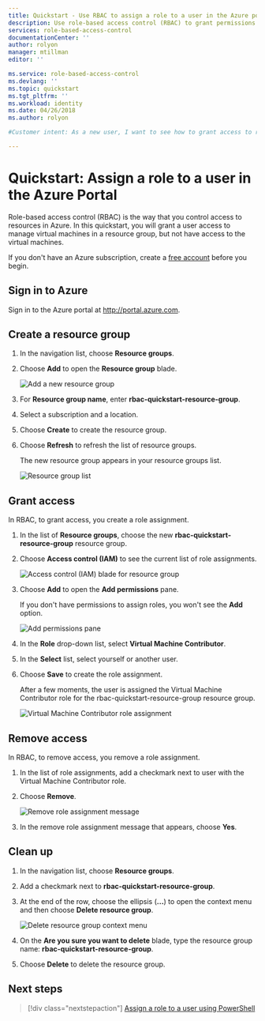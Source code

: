 ```yaml
---
title: Quickstart - Use RBAC to assign a role to a user in the Azure portal | Microsoft Docs
description: Use role-based access control (RBAC) to grant permissions to a user by assigning a role in the Azure portal.
services: role-based-access-control
documentationCenter: ''
author: rolyon
manager: mtillman
editor: ''

ms.service: role-based-access-control
ms.devlang: ''
ms.topic: quickstart
ms.tgt_pltfrm: ''
ms.workload: identity
ms.date: 04/26/2018
ms.author: rolyon

#Customer intent: As a new user, I want to see how to grant access to resources in the portal, so that I can start granting access to others.

---
```


# Quickstart: Assign a role to a user in the Azure Portal

Role-based access control (RBAC) is the way that you control access to resources in Azure. In this quickstart, you will grant a user access to manage virtual machines in a resource group, but not have access to the virtual machines.

If you don't have an Azure subscription, create a [free account](https://azure.microsoft.com/free/?WT.mc_id=A261C142F) before you begin.

## Sign in to Azure

Sign in to the Azure portal at http://portal.azure.com.

## Create a resource group

1. In the navigation list, choose **Resource groups**.

1. Choose **Add** to open the **Resource group** blade.

   ![Add a new resource group](./media/quickstart-assign-role-user/resource-group.png)

1. For **Resource group name**, enter **rbac-quickstart-resource-group**.

1. Select a subscription and a location.

1. Choose **Create** to create the resource group.

1. Choose **Refresh** to refresh the list of resource groups.

   The new resource group appears in your resource groups list.

   ![Resource group list](./media/quickstart-assign-role-user/resource-group-list.png)

## Grant access

In RBAC, to grant access, you create a role assignment.

1. In the list of **Resource groups**, choose the new **rbac-quickstart-resource-group** resource group.

1. Choose **Access control (IAM)** to see the current list of role assignments.

   ![Access control (IAM) blade for resource group](./media/quickstart-assign-role-user/access-control.png)

1. Choose **Add** to open the **Add permissions** pane.

   If you don't have permissions to assign roles, you won't see the **Add** option.

   ![Add permissions pane](./media/quickstart-assign-role-user/add-permissions.png)

1. In the **Role** drop-down list, select **Virtual Machine Contributor**.

1. In the **Select** list, select yourself or another user.

1. Choose **Save** to create the role assignment.

   After a few moments, the user is assigned the Virtual Machine Contributor role for the rbac-quickstart-resource-group resource group.

   ![Virtual Machine Contributor role assignment](./media/quickstart-assign-role-user/vm-contributor-assignment.png)

## Remove access

In RBAC, to remove access, you remove a role assignment.

1. In the list of role assignments, add a checkmark next to user with the Virtual Machine Contributor role.

1. Choose **Remove**.

   ![Remove role assignment message](./media/quickstart-assign-role-user/remove-role-assignment.png)

1. In the remove role assignment message that appears, choose **Yes**.

## Clean up

1. In the navigation list, choose **Resource groups**.

1. Add a checkmark next to **rbac-quickstart-resource-group**.

1. At the end of the row, choose the ellipsis (**...**) to open the context menu and then choose **Delete resource group**.

   ![Delete resource group context menu](./media/quickstart-assign-role-user/delete-resource-group-context.png)

1. On the **Are you sure you want to delete** blade, type the resource group name: **rbac-quickstart-resource-group**.

1. Choose **Delete** to delete the resource group.

## Next steps

> [!div class="nextstepaction"]
> [Assign a role to a user using PowerShell](tutorial-role-assignments-user-powershell.md)

